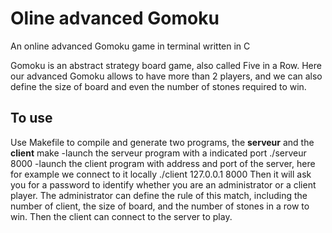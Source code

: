 # Oline advanced Gomoku
An online advanced Gomoku game in terminal written in C

Gomoku is an abstract strategy board game, also called Five in a Row. Here our advanced Gomoku allows to have more than 2 players, and we can also define the size of board and even the number of stones required to win.

## To use
Use Makefile to compile and generate two programs, the **serveur** and the **client**
    make
-launch the serveur program with a indicated port
    ./serveur 8000
-launch the client program with address and port of the server, here for example we connect to it locally
    ./client 127.0.0.1 8000
Then it will ask you for a password to identify whether you are an administrator or a client player.
The administrator can define the rule of this match, including the number of client, the size of board, and the number of stones in a row to win.
Then the client can connect to the server to play.
